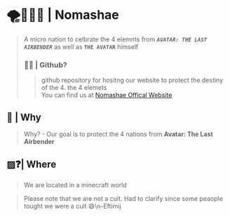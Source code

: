 # 🌪️🌱🔥💧 | Nomashae
>A micro nation to celbrate the 4 elemnts from ***`AVATAR: THE LAST AIRBENDER`*** as well as **`THE AVATAR`** himself
>### 👨‍💻 | Github?
>>github repository for hositng our website to protect the destiny of the 4. the 4 elemets<br>You can find us at [Nomashae Offical Website](https://nomashae.github.io/website/)
## 🤔 | Why
>Why? - Our goal is to protect the 4 nations from **Avatar: The Last Airbender**
## ▨❓| Where
>We are located in a minecraft world

>Please note that we are not a cult. Had to clarify since some peaople tought we were a cult 😅\n-Eftimij
